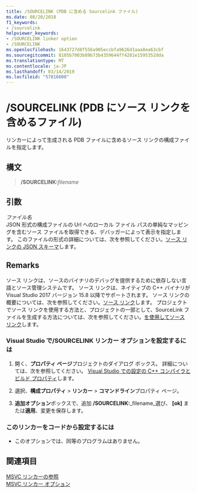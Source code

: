 ```yaml
---
title: /SOURCELINK (PDB に含める Sourcelink ファイル)
ms.date: 08/20/2018
f1_keywords:
- /sourcelink
helpviewer_keywords:
- /SOURCELINK linker option
- /SOURCELINK
ms.openlocfilehash: 1643727d8f556a905eccbfa9626d1aaa8ea63cbf
ms.sourcegitcommit: 8105b7003b89b73b4359644ff4281e1595352dda
ms.translationtype: MT
ms.contentlocale: ja-JP
ms.lasthandoff: 03/14/2019
ms.locfileid: "57816608"
---
```

# <a name="sourcelink-include-source-link-file-in-pdb"></a>/SOURCELINK (PDB にソース リンクを含めるファイル)

リンカーによって生成される PDB ファイルに含めるソース リンクの構成ファイルを指定します。

## <a name="syntax"></a>構文

> **/SOURCELINK:**_filename_

## <a name="arguments"></a>引数

*ファイル名*<br/>
JSON 形式の構成ファイルの Url へのローカル ファイル パスの単純なマッピングを含むソース ファイルを取得できる、デバッガーによって表示を指定します。 このファイルの形式の詳細については、次を参照してください。[ソース リンクの JSON スキーマ](https://github.com/dotnet/designs/blob/master/accepted/diagnostics/source-link.md#source-link-json-schema)します。

## <a name="remarks"></a>Remarks

ソース リンクは、ソースのバイナリのデバッグを提供するために依存しない言語とソース管理システムです。 ソース リンクは、ネイティブの C++ バイナリが Visual Studio 2017 バージョン 15.8 以降でサポートされます。 ソース リンクの概要については、次を参照してください。[ソース リンク](https://github.com/dotnet/designs/blob/master/accepted/diagnostics/source-link.md)します。 プロジェクトでソース リンクを使用する方法と、プロジェクトの一部として、SourceLink ファイルを生成する方法については、次を参照してください。[を使用してソース リンク](https://github.com/dotnet/sourcelink#using-source-link-in-c-projects)します。

### <a name="to-set-the-sourcelink-linker-option-in-visual-studio"></a>Visual Studio で/SOURCELINK リンカー オプションを設定するには

1. 開く、**プロパティ ページ**プロジェクトのダイアログ ボックス。 詳細については、次を参照してください。 [Visual Studio での設定の C++ コンパイラとビルド プロパティ](../working-with-project-properties.md)します。

1. 選択、**構成プロパティ** > **リンカー** > **コマンドライン**プロパティ ページ。

1. **追加オプション**ボックスで、追加 **/SOURCELINK:**_filename_選び、 **[ok]** または**適用**、変更を保存します。

### <a name="to-set-this-linker-option-programmatically"></a>このリンカーをコードから設定するには

- このオプションでは、同等のプログラムはありません。

## <a name="see-also"></a>関連項目

[MSVC リンカーの参照](linking.md)<br/>
[MSVC リンカー オプション](linker-options.md)
